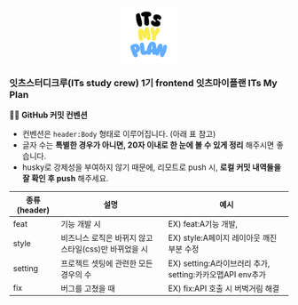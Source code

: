 <img src="./image/ITsmyplan.png" alt="poster" width="100px" height="100px" style="display:block; margin: 0 auto;">

### 잇츠스터디크루(ITs study crew) 1기 frontend 잇츠마이플랜 ITs My Plan

✍🏻 **GitHub 커밋 컨벤션**

- 컨벤션은 `header:Body` 형태로 이루어집니다. (아래 표 참고)
- 글자 수는 **특별한 경우가 아니면, 20자 이내로 한 눈에 볼 수 있게 정리** 해주시면 좋습니다.
- husky로 강제성을 부여하지 않기 때문에, 리모트로 push 시, **로컬 커밋 내역들을 잘 확인 후 push** 해주세요.

| 종류(header) | 설명                                                  | 예시                                                      |
| ------------ | ----------------------------------------------------- | --------------------------------------------------------- |
| feat         | 기능 개발 시                                          | EX) feat:A기능 개발,                                      |
| style        | 비즈니스 로직은 바뀌지 않고 스타일(css)만 바뀌었을 시 | EX) style:A페이지 레이아웃 깨진 부분 수정                 |
| setting      | 프로젝트 셋팅에 관련한 모든 경우의 수                 | EX) setting:A라이브러리 추가, setting:카카오맵API env추가 |
| fix          | 버그를 고쳤을 때                                      | EX) fix:API 호출 시 버벅거림 해결                         |
